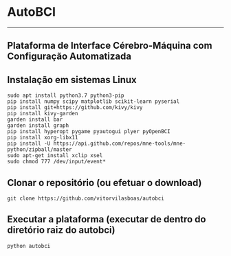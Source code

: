 # AutoBCI
---
## Plataforma de Interface Cérebro-Máquina com Configuração Automatizada


## Instalação em sistemas Linux ##
```shell
sudo apt install python3.7 python3-pip
pip install numpy scipy matplotlib scikit-learn pyserial
pip install git+https://github.com/kivy/kivy
pip install kivy-garden
garden install bar
garden install graph
pip install hyperopt pygame pyautogui plyer pyOpenBCI
pip install xorg-libx11
pip install -U https://api.github.com/repos/mne-tools/mne-python/zipball/master
sudo apt-get install xclip xsel
sudo chmod 777 /dev/input/event*
```

## Clonar o repositório (ou efetuar o download)
```shell
git clone https://github.com/vitorvilasboas/autobci
```

## Executar a plataforma (executar de dentro do diretório raiz do autobci)
```shell
python autobci
```
